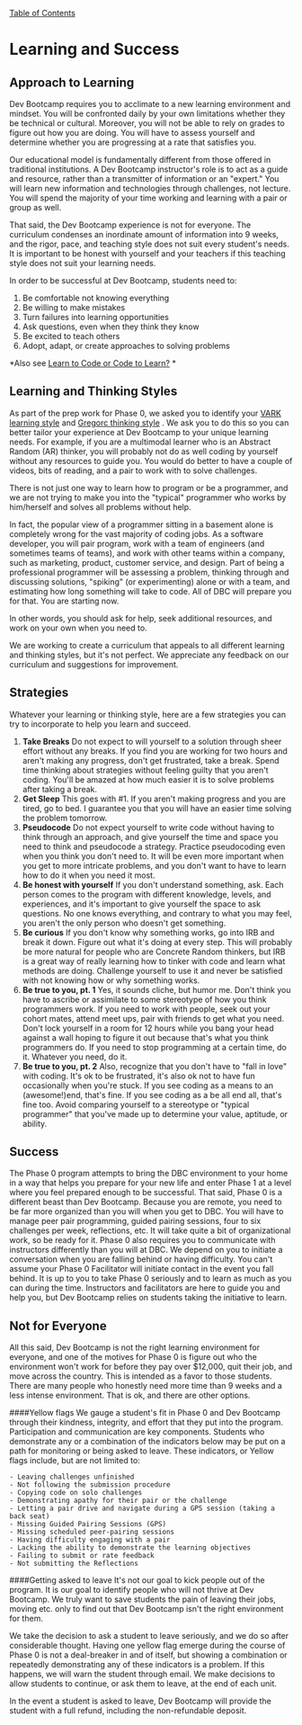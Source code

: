 [Table of Contents](readme.md)

# Learning and Success

## Approach to Learning
Dev Bootcamp requires you to acclimate to a new learning environment and mindset. You will be confronted daily by your own limitations whether they be technical or cultural. Moreover, you will not be able to rely on grades to figure out how you are doing. You will have to assess yourself and determine whether you are progressing at a rate that satisfies you.

Our educational model is fundamentally different from those offered in traditional institutions. A Dev Bootcamp instructor's role is to act as a guide and resource, rather than a transmitter of information or an "expert." You will learn new information and technologies through challenges, not lecture. You will spend the majority of your time working and learning with a pair or group as well.

That said, the Dev Bootcamp experience is not for everyone. The curriculum condenses an inordinate amount of information into 9 weeks, and the rigor, pace, and teaching style does not suit every student's needs. It is important to be honest with yourself and your teachers if this teaching style does not suit your learning needs.

In order to be successful at Dev Bootcamp, students need to:

1. Be comfortable not knowing everything
2. Be willing to make mistakes
3. Turn failures into learning opportunities
4. Ask questions, even when they think they know
5. Be excited to teach others
5. Adopt, adapt, or create approaches to solving problems

*Also see [Learn to Code or Code to Learn?](http://devbootcamp.com/2014/02/17/learn-to-code-code-to-learn/) *


## Learning and Thinking Styles
As part of the prep work for Phase 0, we asked you to identify your [VARK learning style](http://www.vark-learn.com/english/page.asp?p=questionnaire) and [Gregorc thinking style](http://www.thelearningweb.net/personalthink.html) . We ask you to do this so you can better tailor your experience at Dev Bootcamp to your unique learning needs. For example, if you are a multimodal learner who is an Abstract Random (AR) thinker, you will probably not do as well coding by yourself without any resources to guide you. You would do better to have a couple of videos, bits of reading, and a pair to work with to solve challenges.

There is not just one way to learn how to program or be a programmer, and we are not trying to make you into the "typical" programmer who works by him/herself and solves all problems without help.

In fact, the popular view of a programmer sitting in a basement alone is completely wrong for the vast majority of coding jobs.  As a software developer, you will pair program, work with a team of engineers (and sometimes teams of teams), and work with other teams within a company, such as marketing, product, customer service, and design. Part of being a professional programmer will be assessing a problem, thinking through and discussing solutions, "spiking" (or experimenting) alone or with a team, and estimating how long something will take to code.  All of DBC will prepare you for that.  You are starting now.

In other words, you should ask for help, seek additional resources, and work on your own when you need to.

We are working to create a curriculum that appeals to all different learning and thinking styles, but it's not perfect. We appreciate any feedback on our curriculum and suggestions for improvement.



## Strategies
Whatever your learning or thinking style, here are a few strategies you can try to incorporate to help you learn and succeed.

1. **Take Breaks** Do not expect to will yourself to a solution through sheer effort without any breaks. If you find you are working for two hours and aren't making any progress, don't get frustrated, take a break. Spend time thinking about strategies without feeling guilty that you aren't coding. You'll be amazed at how much easier it is to solve problems after taking a break.
2. **Get Sleep** This goes with #1. If you aren't making progress and you are tired, go to bed. I guarantee you that you will have an easier time solving the problem tomorrow.
3. **Pseudocode** Do not expect yourself to write code without having to think through an approach, and give yourself the time and space you need to think and pseudocode a strategy. Practice pseudocoding even when you think you don't need to. It will be even more important when you get to more intricate problems, and you don't want to have to learn how to do it when you need it most.
4. **Be honest with yourself** If you don't understand something, ask. Each person comes to the program with different knowledge, levels, and experiences, and it's important to give yourself the space to ask questions. No one knows everything, and contrary to what you may feel, you aren't the only person who doesn't get something.
5. **Be curious** If you don't know why something works, go into IRB and break it down. Figure out what it's doing at every step. This will probably be more natural for people who are Concrete Random thinkers, but IRB is a great way of really learning how to tinker with code and learn what methods are doing. Challenge yourself to use it and never be satisfied with not knowing how or why something works.
6. **Be true to you, pt. 1** Yes, it sounds cliche, but humor me. Don't think you have to ascribe or assimilate to some stereotype of how you think programmers work. If you need to work with people, seek out your cohort mates, attend meet ups, pair with friends to get what you need. Don't lock yourself in a room for 12 hours while you bang your head against a wall hoping to figure it out because that's what you think programmers do. If you need to stop programming at a certain time, do it. Whatever you need, do it.
7. **Be true to you, pt. 2** Also, recognize that you don't have to "fall in love" with coding. It's ok to be frustrated, it's also ok not to have fun occasionally when you're stuck. If you see coding as a means to an (awesome!)end, that's fine. If you see coding as a be all end all, that's fine too. Avoid comparing yourself to a stereotype or "typical programmer" that you've made up to determine your value, aptitude, or ability.


## Success
The Phase 0 program attempts to bring the DBC environment to your home in a way that helps you prepare for your new life and enter Phase 1 at a level where you feel prepared enough to be successful. That said, Phase 0 is a different beast than Dev Bootcamp. Because you are remote, you need to be far more organized than you will when you get to DBC. You will have to manage peer pair programming, guided pairing sessions, four to six challenges per week, reflections, etc. It will take quite a bit of organizational work, so be ready for it. Phase 0 also requires you to communicate with instructors differently than you will at DBC. We depend on you to initiate a conversation when you are falling behind or having difficulty. You can't assume your Phase 0 Facilitator will initiate contact in the event you fall behind. It is up to you to take Phase 0 seriously and to learn as much as you can during the time. Instructors and facilitators are here to guide you and help you, but Dev Bootcamp relies on students taking the initiative to learn.

## Not for Everyone
All this said, Dev Bootcamp is not the right learning environment for everyone, and one of the motives for Phase 0 is figure out who the environment won't work for before they pay over $12,000, quit their job, and move across the country. This is intended as a favor to those students. There are many people who honestly need more time than 9 weeks and a less intense environment. That is ok, and there are other options.

####Yellow flags
We gauge a student's fit in Phase 0 and Dev Bootcamp through their kindness, integrity, and effort that they put into the program. Participation and communication are key components. Students who demonstrate any or a combination of the indicators below may be put on a path for monitoring or being asked to leave. These indicators, or Yellow flags include, but are not limited to:

	- Leaving challenges unfinished
	- Not following the submission procedure
	- Copying code on solo challenges
	- Demonstrating apathy for their pair or the challenge
	- Letting a pair drive and navigate during a GPS session (taking a back seat)
	- Missing Guided Pairing Sessions (GPS)
	- Missing scheduled peer-pairing sessions
	- Having difficulty engaging with a pair
	- Lacking the ability to demonstrate the learning objectives
	- Failing to submit or rate feedback
	- Not submitting the Reflections

####Getting asked to leave
It's not our goal to kick people out of the program. It is our goal to identify people who will not thrive at Dev Bootcamp. We truly want to save students the pain of leaving their jobs, moving etc. only to find out that Dev Bootcamp isn't the right environment for them.

We take the decision to ask a student to leave seriously, and we do so after considerable thought. Having one yellow flag emerge during the course of Phase 0 is not a deal-breaker in and of itself, but showing a combination or repeatedly demonstrating any of these indicators is a problem. If this happens, we will warn the student through email. We make decisions to allow students to continue, or ask them to leave, at the end of each unit.

In the event a student is asked to leave, Dev Bootcamp will provide the student with a full refund, including the non-refundable deposit.


